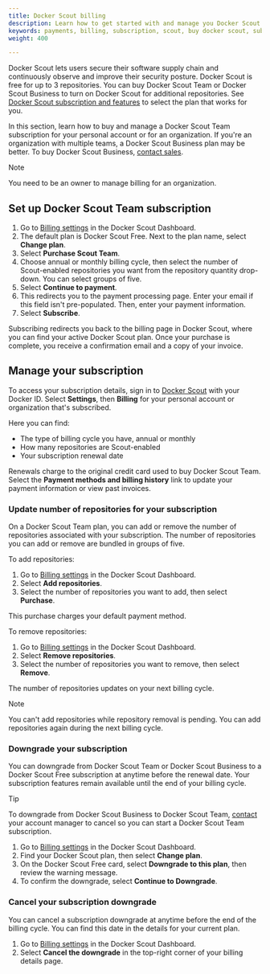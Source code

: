 ```yaml
---
title: Docker Scout billing
description: Learn how to get started with and manage you Docker Scout subscription.
keywords: payments, billing, subscription, scout, buy docker scout, subscribe to docker scout
weight: 400

---
```


Docker Scout lets users secure their software supply chain and continuously observe and improve their security posture. Docker Scout is free for up to 3 repositories. You can buy Docker Scout Team or Docker Scout Business to turn on Docker Scout for additional repositories. See [Docker Scout subscription and features](../subscription/scout-details.md) to select the plan that works for you.

In this section, learn how to buy and manage a Docker Scout Team subscription for your personal account or for an organization. If you're an organization with multiple teams, a Docker Scout Business plan may be better. To buy Docker Scout Business, [contact sales](https://www.docker.com/products/docker-scout/#contact-sales).

> [!NOTE]
>
> You need to be an owner to manage billing for an organization.
>

## Set up Docker Scout Team subscription

1. Go to [Billing settings](https://scout.docker.com/settings/billing) in the Docker Scout Dashboard.
2. The default plan is Docker Scout Free. Next to the plan name, select **Change plan**.
3. Select **Purchase Scout Team**.
4. Choose annual or monthly billing cycle, then select the number of Scout-enabled repositories you want from the repository quantity drop-down. You can select groups of five.
5. Select **Continue to payment**.
6. This redirects you to the payment processing page. Enter your email if this field isn't pre-populated. Then, enter your payment information.
7. Select **Subscribe**.

Subscribing redirects you back to the billing page in Docker Scout, where you can find your active Docker Scout plan. Once your purchase is complete, you receive a confirmation email and a copy of your invoice.

## Manage your subscription

To access your subscription details, sign in to [Docker Scout](https://scout.docker.com/) with your Docker ID. Select **Settings**, then **Billing** for your personal account or organization that's subscribed.

Here you can find:

- The type of billing cycle you have, annual or monthly
- How many repositories are Scout-enabled
- Your subscription renewal date

Renewals charge to the original credit card used to buy Docker Scout Team. Select the **Payment methods and billing history** link to update your payment information or view past invoices.

### Update number of repositories for your subscription

On a Docker Scout Team plan, you can add or remove the number of repositories associated with your subscription. The number of repositories you can add or remove are bundled in groups of five.

To add repositories:

1. Go to [Billing settings](https://scout.docker.com/settings/billing) in the Docker Scout Dashboard.
2. Select **Add repositories**.
3. Select the number of repositories you want to add, then select **Purchase**.

This purchase charges your default payment method.

To remove repositories:

1. Go to [Billing settings](https://scout.docker.com/settings/billing) in the Docker Scout Dashboard.
2. Select **Remove repositories**.
3. Select the number of repositories you want to remove, then select **Remove**.

The number of repositories updates on your next billing cycle.

> [!NOTE]
>
> You can't add repositories while repository removal is pending. You can add repositories again during the next billing cycle.
>

### Downgrade your subscription

You can downgrade from Docker Scout Team or Docker Scout Business to a Docker Scout Free subscription at anytime before the renewal date. Your subscription features remain available until the end of your billing cycle.

> [!TIP]
>
> To downgrade from Docker Scout Business to Docker Scout Team, [contact](https://hub.docker.com/support/contact) your account manager to cancel so you can start a Docker Scout Team subscription.
>

1. Go to [Billing settings](https://scout.docker.com/settings/billing) in the Docker Scout Dashboard.
2. Find your Docker Scout plan, then select **Change plan**.
3. On the Docker Scout Free card, select **Downgrade to this plan**, then review the warning message.
4. To confirm the downgrade, select **Continue to Downgrade**.

### Cancel your subscription downgrade

You can cancel a subscription downgrade at anytime before the end of the billing cycle. You can find this date in the details for your current plan.

1. Go to [Billing settings](https://scout.docker.com/settings/billing) in the Docker Scout Dashboard.
2. Select **Cancel the downgrade** in the top-right corner of your billing details page.
